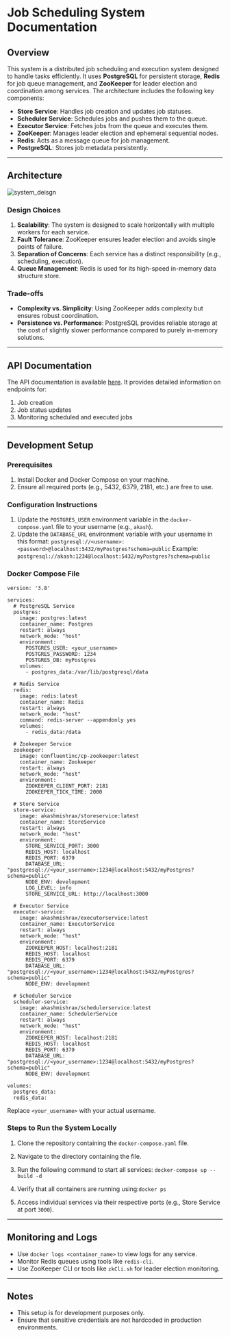 # Job Scheduling System Documentation

## Overview

This system is a distributed job scheduling and execution system designed to handle tasks efficiently. It uses **PostgreSQL** for persistent storage, **Redis** for job queue management, and **ZooKeeper** for leader election and coordination among services. The architecture includes the following key components:

- **Store Service**: Handles job creation and updates job statuses.
- **Scheduler Service**: Schedules jobs and pushes them to the queue.
- **Executor Service**: Fetches jobs from the queue and executes them.
- **ZooKeeper**: Manages leader election and ephemeral sequential nodes.
- **Redis**: Acts as a message queue for job management.
- **PostgreSQL**: Stores job metadata persistently.

---

## Architecture
![system_deisgn](https://pplx-res.cloudinary.com/image/upload/v1739254528/user_uploads/TCnQqHevDZIZXzN/image.jpg)
### Design Choices
1. **Scalability**: The system is designed to scale horizontally with multiple workers for each service.
2. **Fault Tolerance**: ZooKeeper ensures leader election and avoids single points of failure.
3. **Separation of Concerns**: Each service has a distinct responsibility (e.g., scheduling, execution).
4. **Queue Management**: Redis is used for its high-speed in-memory data structure store.

### Trade-offs
- **Complexity vs. Simplicity**: Using ZooKeeper adds complexity but ensures robust coordination.
- **Persistence vs. Performance**: PostgreSQL provides reliable storage at the cost of slightly slower performance compared to purely in-memory solutions.

---

## API Documentation

The API documentation is available [here](https://documenter.getpostman.com/view/29155906/2sAYX9nfwU). It provides detailed information on endpoints for:
1. Job creation
2. Job status updates
3. Monitoring scheduled and executed jobs

---

## Development Setup

### Prerequisites
1. Install Docker and Docker Compose on your machine.
2. Ensure all required ports (e.g., 5432, 6379, 2181, etc.) are free to use.

### Configuration Instructions
1. Update the `POSTGRES_USER` environment variable in the `docker-compose.yaml` file to your username (e.g., `akash`).
2. Update the `DATABASE_URL` environment variable with your username in this format:
```postgresql://<username>:<password>@localhost:5432/myPostgres?schema=public```
Example:
```postgresql://akash:1234@localhost:5432/myPostgres?schema=public```


### Docker Compose File
```docker-compose
version: '3.8'

services:
  # PostgreSQL Service
  postgres:
    image: postgres:latest
    container_name: Postgres
    restart: always
    network_mode: "host"
    environment:
      POSTGRES_USER: <your_username>
      POSTGRES_PASSWORD: 1234
      POSTGRES_DB: myPostgres
    volumes:
      - postgres_data:/var/lib/postgresql/data

  # Redis Service
  redis:
    image: redis:latest
    container_name: Redis
    restart: always
    network_mode: "host"
    command: redis-server --appendonly yes
    volumes:
      - redis_data:/data

  # Zookeeper Service
  zookeeper:
    image: confluentinc/cp-zookeeper:latest
    container_name: Zookeeper
    restart: always
    network_mode: "host"
    environment:
      ZOOKEEPER_CLIENT_PORT: 2181
      ZOOKEEPER_TICK_TIME: 2000

  # Store Service
  store-service:
    image: akashmishrax/storeservice:latest
    container_name: StoreService
    restart: always
    network_mode: "host"
    environment:
      STORE_SERVICE_PORT: 3000
      REDIS_HOST: localhost
      REDIS_PORT: 6379
      DATABASE_URL: "postgresql://<your_username>:1234@localhost:5432/myPostgres?schema=public"
      NODE_ENV: development
      LOG_LEVEL: info
      STORE_SERVICE_URL: http://localhost:3000

  # Executor Service
  executor-service:
    image: akashmishrax/executorservice:latest
    container_name: ExecutorService
    restart: always
    network_mode: "host"
    environment:
      ZOOKEEPER_HOST: localhost:2181
      REDIS_HOST: localhost
      REDIS_PORT: 6379
      DATABASE_URL: "postgresql://<your_username>:1234@localhost:5432/myPostgres?schema=public"
      NODE_ENV: development

  # Scheduler Service
  scheduler-service:
    image: akashmishrax/schedulerservice:latest
    container_name: SchedulerService
    restart: always
    network_mode: "host"
    environment:
      ZOOKEEPER_HOST: localhost:2181
      REDIS_HOST: localhost
      REDIS_PORT: 6379
      DATABASE_URL: "postgresql://<your_username>:1234@localhost:5432/myPostgres?schema=public"
      NODE_ENV: development

volumes:
  postgres_data:
  redis_data:
```

Replace `<your_username>` with your actual username.

### Steps to Run the System Locally

1. Clone the repository containing the `docker-compose.yaml` file.
2. Navigate to the directory containing the file.
3. Run the following command to start all services: `docker-compose up --build -d`

4. Verify that all containers are running using:`docker ps`

5. Access individual services via their respective ports (e.g., Store Service at port `3000`).

---

## Monitoring and Logs

- Use `docker logs <container_name>` to view logs for any service.
- Monitor Redis queues using tools like `redis-cli`.
- Use ZooKeeper CLI or tools like `zkCli.sh` for leader election monitoring.

---

## Notes

- This setup is for development purposes only.
- Ensure that sensitive credentials are not hardcoded in production environments.
